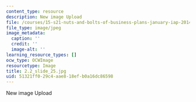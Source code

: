```yaml
---
content_type: resource
description: New image Upload
file: /courses/15-s21-nuts-and-bolts-of-business-plans-january-iap-2014/51321ff029c4aae818efb0a16dc86598_2.2_slide_25.jpg
file_type: image/jpeg
image_metadata:
  caption: ''
  credit: ''
  image-alt: ''
learning_resource_types: []
ocw_type: OCWImage
resourcetype: Image
title: 2.2_slide_25.jpg
uid: 51321ff0-29c4-aae8-18ef-b0a16dc86598
---
```

New image Upload

